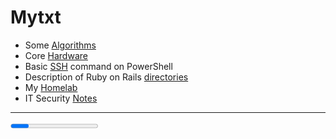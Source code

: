 # Mytxt

* Some [Algorithms](algorithmsDef.md)
* Core [Hardware](coreHardware.md)
* Basic [SSH](SSHconnection.md) command on PowerShell
* Description of Ruby on Rails [directories](RubyOnRailsDirectoryStructure.md)
* My [Homelab](homelab.md)
* IT Security [Notes](ITSecurityShortInfo.md)



<hr>

<progress></progress>
